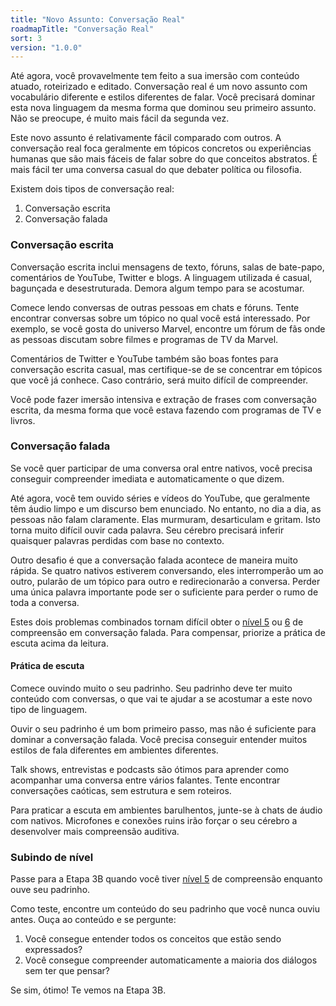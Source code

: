 ```yaml
---
title: "Novo Assunto: Conversação Real"
roadmapTitle: "Conversação Real"
sort: 3
version: "1.0.0"
---
```


Até agora, você provavelmente tem feito a sua imersão com conteúdo atuado, roteirizado e editado. Conversação real é um novo assunto com vocabulário diferente e estilos diferentes de falar. Você precisará dominar esta nova linguagem da mesma forma que dominou seu primeiro assunto. Não se preocupe, é muito mais fácil da segunda vez.

Este novo assunto é relativamente fácil comparado com outros. A conversação real foca geralmente em tópicos concretos ou experiências humanas que são mais fáceis de falar sobre do que conceitos abstratos. É mais fácil ter uma conversa casual do que debater política ou filosofia.

Existem dois tipos de conversação real:
1. Conversação escrita
1. Conversação falada

### Conversação escrita
Conversação escrita inclui mensagens de texto, fóruns, salas de bate-papo, comentários de YouTube, Twitter e blogs. A linguagem utilizada é casual, bagunçada e desestruturada. Demora algum tempo para se acostumar.

Comece lendo conversas de outras pessoas em chats e fóruns. Tente encontrar conversas sobre um tópico no qual você está interessado. Por exemplo, se você gosta do universo Marvel, encontre um fórum de fãs onde as pessoas discutam sobre filmes e programas de TV da Marvel.

Comentários de Twitter e YouTube também são boas fontes para conversação escrita casual, mas certifique-se de se concentrar em tópicos que você já conhece. Caso contrário, será muito difícil de compreender.

Você pode fazer imersão intensiva e extração de frases com conversação escrita, da mesma forma que você estava fazendo com programas de TV e livros.

### Conversação falada
Se você quer participar de uma conversa oral entre nativos, você precisa conseguir compreender imediata e automaticamente o que dizem.

Até agora, você tem ouvido séries e vídeos do YouTube, que geralmente têm áudio limpo e um discurso bem enunciado. No entanto, no dia a dia, as pessoas não falam claramente. Elas murmuram, desarticulam e gritam. Isto torna muito difícil ouvir cada palavra. Seu cérebro precisará inferir quaisquer palavras perdidas com base no contexto.

Outro desafio é que a conversação falada acontece de maneira muito rápida. Se quatro nativos estiverem conversando, eles interromperão um ao outro, pularão de um tópico para outro e redirecionarão a conversa. Perder uma única palavra importante pode ser o suficiente para perder o rumo de toda a conversa.

Estes dois problemas combinados tornam difícil obter o [nível 5][level-5] ou [6][level-6] de compreensão em conversação falada. Para compensar, priorize a prática de escuta acima da leitura.

#### Prática de escuta
Comece ouvindo muito o seu padrinho. Seu padrinho deve ter muito conteúdo com conversas, o que vai te ajudar a se acostumar a este novo tipo de linguagem.

Ouvir o seu padrinho é um bom primeiro passo, mas não é suficiente para dominar a conversação falada. Você precisa conseguir entender muitos estilos de fala diferentes em ambientes diferentes.

Talk shows, entrevistas e podcasts são ótimos para aprender como acompanhar uma conversa entre vários falantes. Tente encontrar conversações caóticas, sem estrutura e sem roteiros.

Para praticar a escuta em ambientes barulhentos, junte-se à chats de áudio com nativos. Microfones e conexões ruins irão forçar o seu cérebro a desenvolver mais compreensão auditiva.

### Subindo de nível
Passe para a Etapa 3B quando você tiver [nível 5][level-5] de compreensão enquanto ouve seu padrinho.

Como teste, encontre um conteúdo do seu padrinho que você nunca ouviu antes. Ouça ao conteúdo e se pergunte:

1. Você consegue entender todos os conceitos que estão sendo expressados?
1. Você consegue compreender automaticamente a maioria dos diálogos sem ter que pensar?

Se sim, ótimo! Te vemos na Etapa 3B.


[level-5]: /simplified/stage-2/a/measure-comprehension#Level-5-Comfortable
[level-6]: /simplified/stage-2/a/measure-comprehension#Level-6-Automatic
